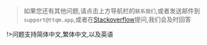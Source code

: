 > 如果您还有其他问题,请点击上方导航栏的`联系我们`,或者发送邮件到`support@ttqm.app`,或者在[Stackoverflow](https://stackoverflow.com/questions/tagged/ttqm)提问,我们会及时回答

!>问题支持简体中文,繁体中文,以及英语
